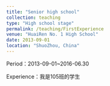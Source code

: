 ```yaml
---
title: "Senior high school"
collection: teaching
type: "High school stage"
permalink: /teaching/FirstExperience
venue: "HuaiRen No. 1 High School"
date: 2013-09-01
location: "ShuoZhou, China"
---
```


Period：2013-09-01~2016-06.30

Experience：我是105班的学生

